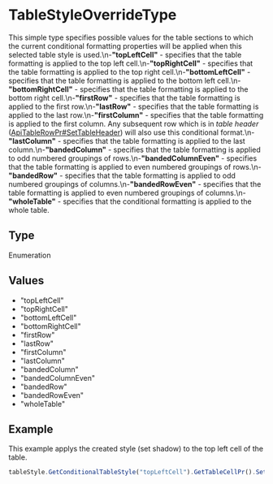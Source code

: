 # TableStyleOverrideType

This simple type specifies possible values for the table sections to which the current conditional formatting properties will be applied when this selected table style is used.\n-**"topLeftCell"** - specifies that the table formatting is applied to the top left cell.\n-**"topRightCell"** - specifies that the table formatting is applied to the top right cell.\n-**"bottomLeftCell"** - specifies that the table formatting is applied to the bottom left cell.\n-**"bottomRightCell"** - specifies that the table formatting is applied to the bottom right cell.\n-**"firstRow"** - specifies that the table formatting is applied to the first row.\n-**"lastRow"** - specifies that the table formatting is applied to the last row.\n-**"firstColumn"** - specifies that the table formatting is applied to the first column. Any subsequent row which is in *table header* ([ApiTableRowPr#SetTableHeader](../ApiTableRowPr/Methods/SetTableHeader.md)) will also use this conditional format.\n-**"lastColumn"** - specifies that the table formatting is applied to the last column.\n-**"bandedColumn"** - specifies that the table formatting is applied to odd numbered groupings of rows.\n-**"bandedColumnEven"** - specifies that the table formatting is applied to even numbered groupings of rows.\n-**"bandedRow"** - specifies that the table formatting is applied to odd numbered groupings of columns.\n-**"bandedRowEven"** - specifies that the table formatting is applied to even numbered groupings of columns.\n-**"wholeTable"** - specifies that the conditional formatting is applied to the whole table.

## Type

Enumeration

## Values

- "topLeftCell"
- "topRightCell"
- "bottomLeftCell"
- "bottomRightCell"
- "firstRow"
- "lastRow"
- "firstColumn"
- "lastColumn"
- "bandedColumn"
- "bandedColumnEven"
- "bandedRow"
- "bandedRowEven"
- "wholeTable"


## Example

This example applys the created style (set shadow) to the top left cell of the table.

```javascript editor-pptx
tableStyle.GetConditionalTableStyle("topLeftCell").GetTableCellPr().SetShd("clear", 255, 0, 0);
```
